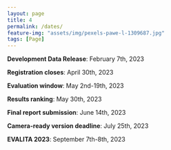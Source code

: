 ```yaml
---
layout: page
title: 4
permalink: /dates/
feature-img: "assets/img/pexels-pawe-l-1309687.jpg"
tags: [Page]
---
```



**Development Data Release**: February 7th, 2023

**Registration closes**: April 30th, 2023

**Evaluation window**: May 2nd-19th, 2023

**Results ranking**: May 30th, 2023

**Final report submission**: June 14th, 2023

**Camera-ready version deadline**: July 25th, 2023

**EVALITA 2023**: September 7th-8th, 2023

